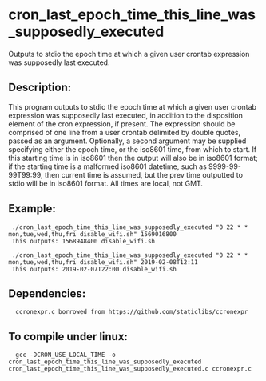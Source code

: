 # cron_last_epoch_time_this_line_was_supposedly_executed
Outputs to stdio the epoch time at which a given user crontab expression was supposedly last executed.

## Description:
 This program outputs to stdio the epoch time at which a given user
 crontab expression was supposedly last executed, in addition to
 the disposition element of the cron expression, if present.  The
 expression should be comprised of one line from a user crontab
 delimited by double quotes, passed as an argument.  Optionally, a
 second argument may be supplied specifying either the epoch time,
 or the iso8601 time, from which to start.  If this starting time
 is in iso8601 then the output will also be in iso8601 format; if
 the starting time is a malformed iso8601 datetime, such as
 9999-99-99T99:99, then current time is assumed, but the prev time
 outputted to stdio will be in iso8601 format.  All times are local, not GMT.


## Example:
     ./cron_last_epoch_time_this_line_was_supposedly_executed "0 22 * * mon,tue,wed,thu,fri disable_wifi.sh" 1569016800
     This outputs: 1568948400 disable_wifi.sh

     ./cron_last_epoch_time_this_line_was_supposedly_executed "0 22 * * mon,tue,wed,thu,fri disable_wifi.sh" 2019-02-08T12:11
     This outputs: 2019-02-07T22:00 disable_wifi.sh

## Dependencies: 
      ccronexpr.c borrowed from https://github.com/staticlibs/ccronexpr

## To compile under linux:  
      gcc -DCRON_USE_LOCAL_TIME -o cron_last_epoch_time_this_line_was_supposedly_executed cron_last_epoch_time_this_line_was_supposedly_executed.c ccronexpr.c